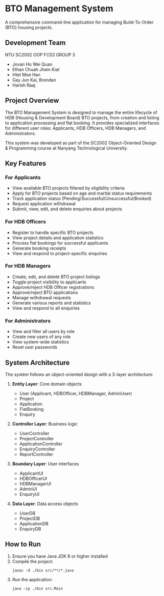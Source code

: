 # BTO Management System

A comprehensive command-line application for managing Build-To-Order (BTO) housing projects.

## Development Team
NTU SC2002 OOP FCS3 GROUP 3
- Jovan Ho Wei Quan
- Ethan Chuah Jhein Kiat
- Htet Moe Han
- Gay Jun Kai, Brendan
- Harish Raaj

## Project Overview

The BTO Management System is designed to manage the entire lifecycle of HDB (Housing & Development Board) BTO projects, from creation and listing to application processing and flat booking. It provides specialized interfaces for different user roles: Applicants, HDB Officers, HDB Managers, and Administrators.

This system was developed as part of the SC2002 Object-Oriented Design & Programming course at Nanyang Technological University.

## Key Features

### For Applicants
- View available BTO projects filtered by eligibility criteria
- Apply for BTO projects based on age and marital status requirements
- Track application status (Pending/Successful/Unsuccessful/Booked)
- Request application withdrawal
- Submit, view, edit, and delete enquiries about projects

### For HDB Officers
- Register to handle specific BTO projects
- View project details and application statistics
- Process flat bookings for successful applicants
- Generate booking receipts
- View and respond to project-specific enquiries

### For HDB Managers
- Create, edit, and delete BTO project listings
- Toggle project visibility to applicants
- Approve/reject HDB Officer registrations
- Approve/reject BTO applications
- Manage withdrawal requests
- Generate various reports and statistics
- View and respond to all enquiries

### For Administrators
- View and filter all users by role
- Create new users of any role
- View system-wide statistics
- Reset user passwords

## System Architecture

The system follows an object-oriented design with a 3-layer architecture:

1. **Entity Layer**: Core domain objects
   - User (Applicant, HDBOfficer, HDBManager, AdminUser)
   - Project
   - Application
   - FlatBooking
   - Enquiry

2. **Controller Layer**: Business logic 
   - UserController
   - ProjectController
   - ApplicationController
   - EnquiryController
   - ReportController

3. **Boundary Layer**: User interfaces
   - ApplicantUI
   - HDBOfficerUI
   - HDBManagerUI
   - AdminUI
   - EnquiryUI

4. **Data Layer**: Data access objects
   - UserDB
   - ProjectDB
   - ApplicationDB
   - EnquiryDB

## How to Run

1. Ensure you have Java JDK 8 or higher installed
2. Compile the project:
   ```
   javac -d ./bin src/**/*.java
   ```
3. Run the application:
   ```
   java -cp ./bin src.Main
   ```